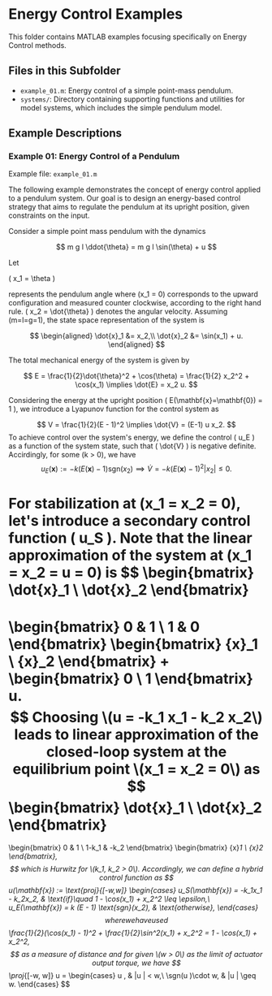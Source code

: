 # Energy Control Examples

This folder contains MATLAB examples focusing specifically on Energy Control methods.

## Files in this Subfolder

- `example_01.m`: Energy control of a simple point-mass pendulum.
- `systems/`: Directory containing supporting functions and utilities for model systems, which includes the simple pendulum model.

## Example Descriptions

### Example 01: Energy Control of a Pendulum

Example file: `example_01.m`

The following example demonstrates the concept of energy control applied to a pendulum system. Our goal is to design an energy-based control strategy that aims to regulate the pendulum at its upright position, given constraints on the input.

Consider a simple point mass pendulum with the dynamics

$$
m g l \ddot{\theta} = m g l \sin(\theta) + u
$$

Let 

\( x_1 = \theta \) 

represents the pendulum angle where \(x_1 = 0\) corresponds to the upward configuration and measured counter clockwise, according to the right hand rule. \( x_2 = \dot{\theta} \) denotes the angular velocity. Assuming \(m=l=g=1\), the state space representation of the system is

$$
\begin{aligned}
    \dot{x}_1 &= x_2,\\
    \dot{x}_2 &= \sin(x_1) + u.
\end{aligned}
$$

The total mechanical energy of the system is given by

$$
E = \frac{1}{2}\dot{\theta}^2 + \cos(\theta) = \frac{1}{2} x_2^2 + \cos(x_1) \implies \dot{E} = x_2 u.
$$

Considering the energy at the upright position \( E(\mathbf{x}=\mathbf{0}) = 1 \), we introduce a Lyapunov function for the control system as

$$
V = \frac{1}{2}(E - 1)^2 \implies \dot{V} = (E-1) u x_2.
$$
To achieve control over the system's energy, we define the control \( u_E \) as a function of the system state, such that \( \dot{V} \) is negative definite. Accirdingly, for some \(k > 0\), we have
$$
u_E(\mathbf{x}) := - k (E(\mathbf{x}) - 1) \text{sgn}(x_2) \implies \dot{V} = -k(E(\mathbf{x}) - 1)^2|x_2| \leq 0.
$$

For stabilization at \(x_1 = x_2 = 0\), let's introduce a secondary control function \( u_S \). Note that the linear approximation of the system at \(x_1 = x_2 = u = 0\) is
$$
\begin{bmatrix}
\dot{x}_1 \\ \dot{x}_2
\end{bmatrix}
= 
\begin{bmatrix}
0 & 1 \\ 1 & 0
\end{bmatrix}
\begin{bmatrix}
{x}_1 \\ {x}_2
\end{bmatrix}
+ 
\begin{bmatrix}
0 \\ 1
\end{bmatrix}
u.
$$
Choosing \(u = -k_1 x_1 - k_2 x_2\) leads to linear approximation of the closed-loop system at the equilibrium point \(x_1 = x_2 = 0\) as
$$
\begin{bmatrix}
\dot{x}_1 \\ \dot{x}_2
\end{bmatrix}
= 
\begin{bmatrix}
0 & 1 \\ 1-k_1 & -k_2
\end{bmatrix}
\begin{bmatrix}
{x}_1 \\ {x}_2
\end{bmatrix},
$$
which is Hurwitz for \(k_1, k_2 > 0\). Accordingly, we can define a hybrid control function as
$$
u(\mathbf{x}) := \text{proj}_{[-w,w]}
\begin{cases}
    u_S(\mathbf{x}) = -k_1x_1 - k_2x_2, & \text{if}\quad 1 - \cos(x_1) + x_2^2  \leq \epsilon,\\
    u_E(\mathbf{x}) = k (E - 1) \text{sgn}(x_2), & \text{otherwise},
\end{cases}
$$
where we have used
$$
\frac{1}{2}(\cos(x_1) - 1)^2 + \frac{1}{2}\sin^2(x_1) + x_2^2 = 1 - \cos(x_1) + x_2^2,
$$
as a measure of distance and for given \(w > 0\) as the limit of actuator output torque, we have
$$
\proj_{[-w, w]} u  =  \begin{cases} u , & |u | < w,\\ \sgn(u )\cdot w, &  |u | \geq w. \end{cases}
$$
